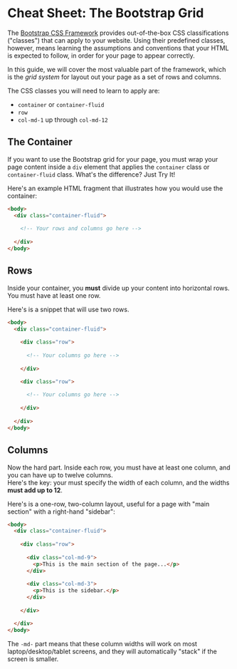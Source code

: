 # Cheat Sheet: The Bootstrap Grid

The [Bootstrap CSS Framework](http://getbootstrap.com/) provides out-of-the-box CSS classifications ("classes") that
can apply to your website.  Using their predefined classes, however, means learning the assumptions and conventions that
your HTML is expected to follow, in order for your page to appear correctly.

In this guide, we will cover the most valuable part of the framework, which is the *grid system* for layout out your page
as a set of rows and columns.

The CSS classes you will need to learn to apply are:

* `container` or `container-fluid`
* `row`
* `col-md-1` up through `col-md-12` 

## The Container

If you want to use the Bootstrap grid for your page, you must wrap your page content inside a `div` element that applies 
the `container` class or `container-fluid` class.  What's the difference? Just Try It!

Here's an example HTML fragment that illustrates how you would use the container:

``` html
<body>
  <div class="container-fluid">
    
    <!-- Your rows and columns go here -->
    
  </div>
</body>
```

## Rows

Inside your container, you **must** divide up your content into horizontal rows.  You must have at least one row.

Here's is a snippet that will use two rows.

``` html
<body>
  <div class="container-fluid">
    
    <div class="row">
      
      <!-- Your columns go here -->
      
    </div>

    <div class="row">
      
      <!-- Your columns go here -->
      
    </div>
    
  </div>
</body>
```

## Columns

Now the hard part.  Inside each row, you must have at least one column, and you can have up to twelve columns.  
Here's the key: your must specify the width of each column, and the widths **must add up to 12**.

Here's is a one-row, two-column layout, useful for a page with "main section" with a right-hand "sidebar":

``` html
<body>
  <div class="container-fluid">
    
    <div class="row">
      
      <div class="col-md-9">
        <p>This is the main section of the page...</p>
      </div>
      
      <div class="col-md-3">
        <p>This is the sidebar.</p>
      </div>
    
    </div>

  </div>
</body>
```

The `-md-` part means that these column widths will work on most laptop/desktop/tablet screens, and they will 
automatically "stack" if the screen is smaller.
